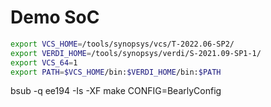 # Demo SoC

```bash
export VCS_HOME=/tools/synopsys/vcs/T-2022.06-SP2/
export VERDI_HOME=/tools/synopsys/verdi/S-2021.09-SP1-1/
export VCS_64=1
export PATH=$VCS_HOME/bin:$VERDI_HOME/bin:$PATH

```





bsub -q ee194 -Is -XF make CONFIG=BearlyConfig



